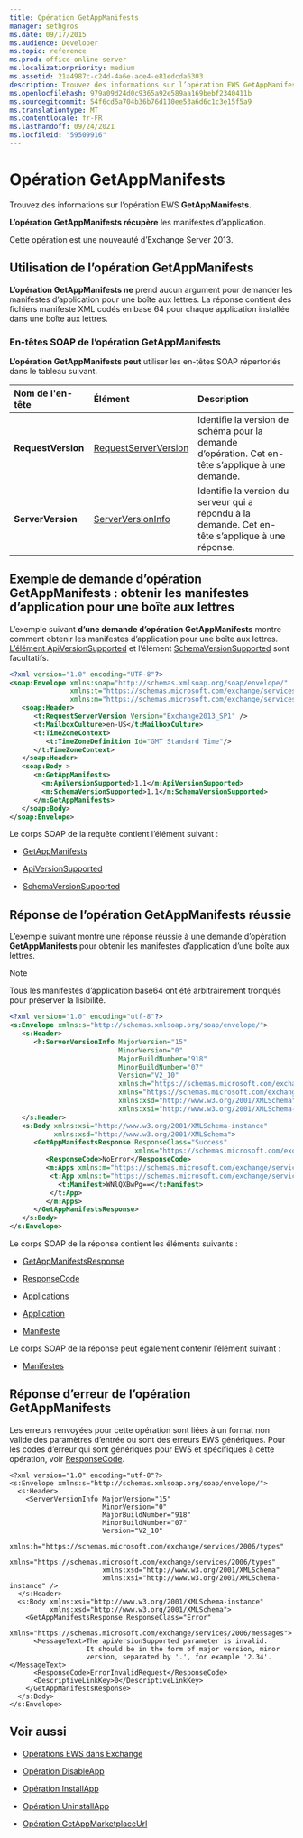 ```yaml
---
title: Opération GetAppManifests
manager: sethgros
ms.date: 09/17/2015
ms.audience: Developer
ms.topic: reference
ms.prod: office-online-server
ms.localizationpriority: medium
ms.assetid: 21a4987c-c24d-4a6e-ace4-e81edcda6303
description: Trouvez des informations sur l’opération EWS GetAppManifests.
ms.openlocfilehash: 979a09d24d0c9365a92e589aa169bebf2340411b
ms.sourcegitcommit: 54f6cd5a704b36b76d110ee53a6d6c1c3e15f5a9
ms.translationtype: MT
ms.contentlocale: fr-FR
ms.lasthandoff: 09/24/2021
ms.locfileid: "59509916"
---
```

# <a name="getappmanifests-operation"></a>Opération GetAppManifests

Trouvez des informations sur l’opération EWS **GetAppManifests.** 
  
**L’opération GetAppManifests récupère** les manifestes d’application. 
  
Cette opération est une nouveauté d’Exchange Server 2013.
  
## <a name="using-the-getappmanifests-operation"></a>Utilisation de l’opération GetAppManifests

**L’opération GetAppManifests ne** prend aucun argument pour demander les manifestes d’application pour une boîte aux lettres. La réponse contient des fichiers manifeste XML codés en base 64 pour chaque application installée dans une boîte aux lettres. 
  
### <a name="getappmanifests-operation-soap-headers"></a>En-têtes SOAP de l’opération GetAppManifests

**L’opération GetAppManifests peut** utiliser les en-têtes SOAP répertoriés dans le tableau suivant. 
  
|**Nom de l'en-tête**|**Élément**|**Description**|
|:-----|:-----|:-----|
|**RequestVersion** <br/> |[RequestServerVersion](requestserverversion.md) <br/> |Identifie la version de schéma pour la demande d’opération. Cet en-tête s’applique à une demande.  <br/> |
|**ServerVersion** <br/> |[ServerVersionInfo](serverversioninfo.md) <br/> |Identifie la version du serveur qui a répondu à la demande. Cet en-tête s’applique à une réponse.  <br/> |
   
## <a name="getappmanifests-operation-request-example-get-the-app-manifests-for-a-mailbox"></a>Exemple de demande d’opération GetAppManifests : obtenir les manifestes d’application pour une boîte aux lettres

L’exemple suivant **d’une demande d’opération GetAppManifests** montre comment obtenir les manifestes d’application pour une boîte aux lettres. [L’élément ApiVersionSupported](apiversionsupported.md) et l’élément [SchemaVersionSupported](schemaversionsupported.md) sont facultatifs. 
  
```XML
<?xml version="1.0" encoding="UTF-8"?>
<soap:Envelope xmlns:soap="http://schemas.xmlsoap.org/soap/envelope/"
               xmlns:t="https://schemas.microsoft.com/exchange/services/2006/types"
               xmlns:m="https://schemas.microsoft.com/exchange/services/2006/messages">
   <soap:Header>
      <t:RequestServerVersion Version="Exchange2013_SP1" />
      <t:MailboxCulture>en-US</t:MailboxCulture>
      <t:TimeZoneContext>
         <t:TimeZoneDefinition Id="GMT Standard Time"/>
      </t:TimeZoneContext>
   </soap:Header>
   <soap:Body >
      <m:GetAppManifests>
        <m:ApiVersionSupported>1.1</m:ApiVersionSupported>
        <m:SchemaVersionSupported>1.1</m:SchemaVersionSupported>
      </m:GetAppManifests>
   </soap:Body>
</soap:Envelope>

```

Le corps SOAP de la requête contient l’élément suivant :
  
- [GetAppManifests](getappmanifests.md)
    
- [ApiVersionSupported](apiversionsupported.md)
    
- [SchemaVersionSupported](schemaversionsupported.md)
    
## <a name="successful-getappmanifests-operation-response"></a>Réponse de l’opération GetAppManifests réussie

L’exemple suivant montre une réponse réussie à une demande d’opération **GetAppManifests** pour obtenir les manifestes d’application d’une boîte aux lettres. 
  
> [!NOTE]
> Tous les manifestes d’application base64 ont été arbitrairement tronqués pour préserver la lisibilité. 
  
```XML
<?xml version="1.0" encoding="utf-8"?>
<s:Envelope xmlns:s="http://schemas.xmlsoap.org/soap/envelope/">
   <s:Header>
      <h:ServerVersionInfo MajorVersion="15" 
                           MinorVersion="0" 
                           MajorBuildNumber="918" 
                           MinorBuildNumber="07" 
                           Version="V2_10" 
                           xmlns:h="https://schemas.microsoft.com/exchange/services/2006/types" 
                           xmlns="https://schemas.microsoft.com/exchange/services/2006/types" 
                           xmlns:xsd="http://www.w3.org/2001/XMLSchema" 
                           xmlns:xsi="http://www.w3.org/2001/XMLSchema-instance"/>
   </s:Header>
   <s:Body xmlns:xsi="http://www.w3.org/2001/XMLSchema-instance" 
           xmlns:xsd="http://www.w3.org/2001/XMLSchema">
      <GetAppManifestsResponse ResponseClass="Success" 
                               xmlns="https://schemas.microsoft.com/exchange/services/2006/messages">
         <ResponseCode>NoError</ResponseCode>
         <m:Apps xmlns:m="https://schemas.microsoft.com/exchange/services/2006/messages">
          <t:App xmlns:t="https://schemas.microsoft.com/exchange/services/2006/types">
            <t:Manifest>WNlQXBwPg==</t:Manifest>
          </t:App>
         </m:Apps>
      </GetAppManifestsResponse>
   </s:Body>
</s:Envelope>
```

Le corps SOAP de la réponse contient les éléments suivants :
  
- [GetAppManifestsResponse](getappmanifestsresponse.md)
    
- [ResponseCode](responsecode.md)
    
- [Applications](apps.md)
    
- [Application](app.md)
    
- [Manifeste](manifest.md)
    
Le corps SOAP de la réponse peut également contenir l’élément suivant :
  
- [Manifestes](manifests.md)
    
## <a name="getappmanifests-operation-error-response"></a>Réponse d’erreur de l’opération GetAppManifests

Les erreurs renvoyées pour cette opération sont liées à un format non valide des paramètres d’entrée ou sont des erreurs EWS génériques. Pour les codes d’erreur qui sont génériques pour EWS et spécifiques à cette opération, voir [ResponseCode](responsecode.md).
  
```
<?xml version="1.0" encoding="utf-8"?>
<s:Envelope xmlns:s="http://schemas.xmlsoap.org/soap/envelope/">
  <s:Header>
    <ServerVersionInfo MajorVersion="15"
                       MinorVersion="0"
                       MajorBuildNumber="918"
                       MinorBuildNumber="07"
                       Version="V2_10"
                       xmlns:h="https://schemas.microsoft.com/exchange/services/2006/types"
                       xmlns="https://schemas.microsoft.com/exchange/services/2006/types"
                       xmlns:xsd="http://www.w3.org/2001/XMLSchema"
                       xmlns:xsi="http://www.w3.org/2001/XMLSchema-instance" />
  </s:Header>
  <s:Body xmlns:xsi="http://www.w3.org/2001/XMLSchema-instance"
          xmlns:xsd="http://www.w3.org/2001/XMLSchema">
    <GetAppManifestsResponse ResponseClass="Error"
                             xmlns="https://schemas.microsoft.com/exchange/services/2006/messages">
      <MessageText>The apiVersionSupported parameter is invalid. 
                   It should be in the form of major version, minor 
                   version, separated by '.', for example '2.34'.</MessageText>
      <ResponseCode>ErrorInvalidRequest</ResponseCode>
      <DescriptiveLinkKey>0</DescriptiveLinkKey>
    </GetAppManifestsResponse>
  </s:Body>
</s:Envelope>

```

## <a name="see-also"></a>Voir aussi

- [Opérations EWS dans Exchange](ews-operations-in-exchange.md)
    
- [Opération DisableApp](disableapp-operation.md)
    
- [Opération InstallApp](installapp-operation.md)
    
- [Opération UninstallApp](uninstallapp-operation.md)
    
- [Opération GetAppMarketplaceUrl](getappmarketplaceurl-operation.md)
    

